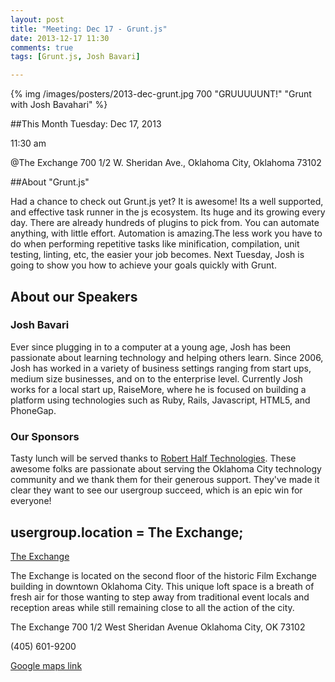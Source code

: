 ```yaml
---
layout: post
title: "Meeting: Dec 17 - Grunt.js"
date: 2013-12-17 11:30
comments: true
tags: [Grunt.js, Josh Bavari]

---
```


{% img  /images/posters/2013-dec-grunt.jpg  700 "GRUUUUUNT!" "Grunt with Josh Bavahari" %}

##This Month
Tuesday: Dec 17, 2013 

11:30 am

@The Exchange
700 1/2 W. Sheridan Ave.,
Oklahoma City, Oklahoma
73102


##About "Grunt.js"

Had a chance to check out Grunt.js yet?
It is awesome!
Its a well supported, and effective task runner in the js ecosystem. Its huge and its growing every day. There are already hundreds of plugins to pick from. You can automate anything, with little effort.
Automation is amazing.The less work you have to do when performing repetitive tasks like minification, compilation, unit testing, linting, etc, the easier your job becomes.  Next Tuesday,  Josh is going to show you how to achieve your goals quickly with Grunt.
<!-- more -->

## About our Speakers

### Josh Bavari
Ever since plugging in to a computer at a young age, Josh has been passionate about learning technology and helping others learn. Since 2006, Josh has worked in a variety of business settings ranging from start ups, medium size businesses, and on to the enterprise level. Currently Josh works for a local start up, RaiseMore, where he is focused on building a platform using technologies such as Ruby, Rails, Javascript, HTML5, and PhoneGap.

### Our Sponsors
Tasty lunch will be served thanks to [Robert Half Technologies](http://www.roberthalftechnology.com/). These awesome folks are passionate about serving the Oklahoma City technology community and we thank them for their generous support. They've made it clear they want to see our usergroup succeed, which is an epic win for everyone!

## usergroup.location = The Exchange;


[The Exchange](http://www.exchangeokc.com/) 

The Exchange is located on the second floor of the historic Film Exchange building in downtown Oklahoma City.  This unique loft space is a breath of fresh air for those wanting to step away from traditional event locals and reception areas while still remaining close to all the action of the city.

The Exchange
700 1/2 West Sheridan Avenue
Oklahoma City, OK 73102

(405) 601-9200    


[Google maps link](https://maps.google.com/maps?q=+700+West+Sheridan+Avenue+Oklahoma+City,+OK+73102&hl=en&sll=37.0625,-95.677068&sspn=83.75977,57.919922&hnear=700+W+Sheridan+Ave,+Oklahoma+City,+Oklahoma+73102&t=m&z=17)

